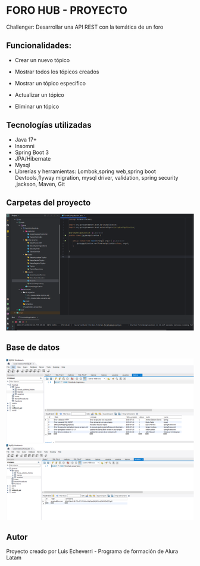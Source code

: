 # FORO HUB - PROYECTO
Challenger: Desarrollar una API REST con la temática de un foro
## Funcionalidades: 
  * Crear un nuevo tópico

  * Mostrar todos los tópicos creados

  * Mostrar un tópico específico

  * Actualizar un tópico

  * Eliminar un tópico
## Tecnologías utilizadas
* Java 17+
* Insomni
* Spring Boot 3
* JPA/Hibernate
* Mysql
* Librerías y herramientas: Lombok,spring web,spring boot Devtools,flyway migration, mysql driver, validation, spring security ,jackson, Maven, Git

## Carpetas del proyecto
![Carpetas forohub](https://github.com/elileec/foroHub/blob/master/Carpetas%20forohub.PNG)

## Base de datos
![basededatos forohub](https://github.com/elileec/foroHub/blob/master/tablatopicos-forohub.PNG)
![basededatos forohub](https://github.com/elileec/foroHub/blob/master/tablausuarios-forohub.PNG)

## Autor
Proyecto creado por Luis Echeverri - Programa de formación de Alura Latam
